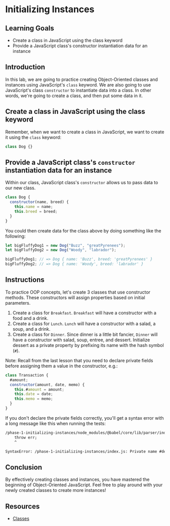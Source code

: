 # Initializing Instances

## Learning Goals

- Create a class in JavaScript using the class keyword
- Provide a JavaScript class's constructor instantiation data for an instance

## Introduction

In this lab, we are going to practice creating Object-Oriented classes and
instances using JavaScript's `class` keyword. We are also going to use
JavaScript's class `constructor` to instantiate data into a class. In other
words, we're going to create a class, and then put some data in it.

## Create a class in JavaScript using the class keyword

Remember, when we want to create a class in JavaScript, we want to create it
using the `class` keyword:

```js
class Dog {}
```

## Provide a JavaScript class's `constructor` instantiation data for an instance

Within our class, JavaScript class's `constructor` allows us to pass data to our
new class.

```js
class Dog {
  constructor(name, breed) {
    this.name = name;
    this.breed = breed;
  }
}
```

You could then create data for the class above by doing something like the
following:

```js
let bigFluffyDog1 = new Dog("Buzz", "greatPyrenees");
let bigFluffyDog2 = new Dog("Woody", "labrador");

bigFluffyDog1; // => Dog { name: 'Buzz', breed: 'greatPyrenees' }
bigFluffyDog2; // => Dog { name: 'Woody', breed: 'labrador' }
```

## Instructions

To practice OOP concepts, let's create 3 classes that use constructor methods.
These constructors will assign properties based on initial parameters.

1. Create a class for `Breakfast`. `Breakfast` will have a constructor with a
   food and a drink.
2. Create a class for `Lunch`. `Lunch` will have a constructor with a salad, a
   soup, and a drink.
3. Create a class for `Dinner`. Since dinner is a little bit fancier, `Dinner`
   will have a constructor with salad, soup, entree, and dessert. Initialize
   dessert as a private property by prefixing its name with the hash symbol
   (`#`).

Note: Recall from the last lesson that you need to declare private fields before
assigning them a value in the constructor, e.g.:

```js
class Transaction {
  #amount;
  constructor(amount, date, memo) {
    this.#amount = amount;
    this.date = date;
    this.memo = memo;
  }
}
```

If you don't declare the private fields correctly, you'll get a syntax error
with a long message like this when running the tests:

```txt
/phase-1-initializing-instances/node_modules/@babel/core/lib/parser/index.js:93
    throw err;
    ^

SyntaxError: /phase-1-initializing-instances/index.js: Private name #dessert is not defined. (4:9)
```

## Conclusion

By effectively creating classes and instances, you have mastered the beginning
of Object-Oriented JavaScript. Feel free to play around with your newly created
classes to create more instances!

## Resources

- [Classes](https://developer.mozilla.org/en-US/docs/Web/JavaScript/Reference/Classes)
